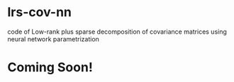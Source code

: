 # lrs-cov-nn
code of Low-rank plus sparse decomposition of covariance matrices using neural network parametrization

# Coming Soon!
